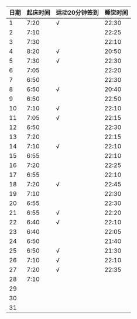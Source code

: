 日期|起床时间|运动20分钟签到|睡觉时间
:---------------|:---------------|:---------------|:---------------
1|7:20|√|22:30|
2|7:10| |22:25|
3|7:30| |22:10|
4|8:20|√|20:50|
5|7:30|√|22:30|
6|7:05| |22:20|
7|6:50| |22:30|
8|6:50|√|20:40|
9|6:50| |22:50|
10|7:10|√|22:10|
11|7:05|√|22:15|
12|6:50| |22:30|
13|7:20| |22:15|
14|7:10|√|22:10|
15|6:55| |22:10|
16|7:20| |22:25|
17|6:55| |22:10|
18|7:20|√|22:45|
19|7:10| |22:30|
20|6:55| |22:30|
21|6:55|√|22:20|
22|6:40|√|22:10|
23|6:40| |22:05|
24|6:50| |21:40|
25|6:50|√|21:30|
26|7:10|√|22:10|
27|7:20|√|22:35|
28|7:10| | |
29| | | |
30| | | |
31| | | |